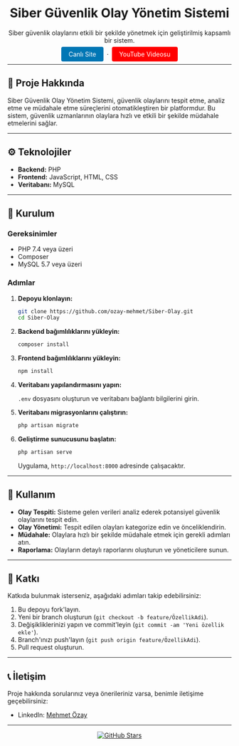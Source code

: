 <div align="center">
  <h1>Siber Güvenlik Olay Yönetim Sistemi</h1>

  <p>
    Siber güvenlik olaylarını etkili bir şekilde yönetmek için geliştirilmiş kapsamlı bir sistem.
  </p>

  <p>
    <a href="#" style="text-decoration:none; padding:8px 16px; background-color:#0077b5; color:white; border-radius:4px;">Canlı Site</a>
    &nbsp;&middot;&nbsp;
    <a href="https://www.youtube.com/watch?v=fNUr3vvIlM0" target="_blank" rel="noopener noreferrer" style="text-decoration:none; padding:8px 16px; background-color:#FF0000; color:white; border-radius:4px;">YouTube Videosu</a>
  </p>

</div>

---

## 📌 Proje Hakkında

Siber Güvenlik Olay Yönetim Sistemi, güvenlik olaylarını tespit etme, analiz etme ve müdahale etme süreçlerini otomatikleştiren bir platformdur. Bu sistem, güvenlik uzmanlarının olaylara hızlı ve etkili bir şekilde müdahale etmelerini sağlar.

---

## ⚙️ Teknolojiler

- **Backend:** PHP
- **Frontend:** JavaScript, HTML, CSS
- **Veritabanı:** MySQL

---

## 🚀 Kurulum

### Gereksinimler

- PHP 7.4 veya üzeri
- Composer
- MySQL 5.7 veya üzeri

### Adımlar

1. **Depoyu klonlayın:**

   ```bash
   git clone https://github.com/ozay-mehmet/Siber-Olay.git
   cd Siber-Olay
   ```

2. **Backend bağımlılıklarını yükleyin:**

   ```bash
   composer install
   ```

3. **Frontend bağımlılıklarını yükleyin:**

   ```bash
   npm install
   ```

4. **Veritabanı yapılandırmasını yapın:**

   `.env` dosyasını oluşturun ve veritabanı bağlantı bilgilerini girin.

5. **Veritabanı migrasyonlarını çalıştırın:**

   ```bash
   php artisan migrate
   ```

6. **Geliştirme sunucusunu başlatın:**

   ```bash
   php artisan serve
   ```

   Uygulama, `http://localhost:8000` adresinde çalışacaktır.

---

## 🧪 Kullanım

- **Olay Tespiti:** Sisteme gelen verileri analiz ederek potansiyel güvenlik olaylarını tespit edin.
- **Olay Yönetimi:** Tespit edilen olayları kategorize edin ve önceliklendirin.
- **Müdahale:** Olaylara hızlı bir şekilde müdahale etmek için gerekli adımları atın.
- **Raporlama:** Olayların detaylı raporlarını oluşturun ve yöneticilere sunun.

---

## 🧩 Katkı

Katkıda bulunmak isterseniz, aşağıdaki adımları takip edebilirsiniz:

1. Bu depoyu fork'layın.
2. Yeni bir branch oluşturun (`git checkout -b feature/ÖzellikAdi`).
3. Değişikliklerinizi yapın ve commit'leyin (`git commit -am 'Yeni özellik ekle'`).
4. Branch'ınızı push'layın (`git push origin feature/ÖzellikAdi`).
5. Pull request oluşturun.

---

## 📞 İletişim

Proje hakkında sorularınız veya önerileriniz varsa, benimle iletişime geçebilirsiniz:

- LinkedIn: [Mehmet Özay](https://www.linkedin.com/in/mehmet-ozay/)

---

<div align="center">
  <p>
    <a href="https://github.com/ozay-mehmet/Siber-Olay" target="_blank" rel="noopener noreferrer">
      <img src="https://img.shields.io/github/stars/ozay-mehmet/Siber-Olay?style=social" alt="GitHub Stars" />
    </a>
  </p>
</div>
